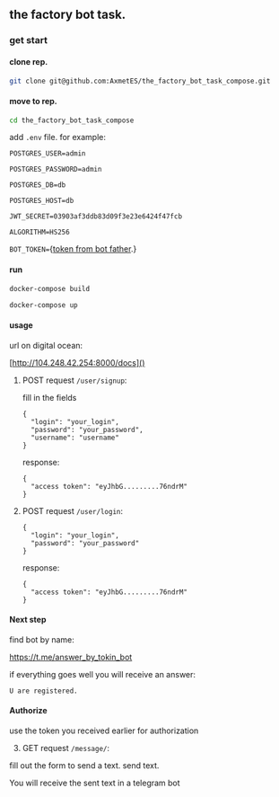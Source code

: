## the factory bot task.

### get start

#### clone rep.
```bash
git clone git@github.com:AxmetES/the_factory_bot_task_compose.git
```

#### move to rep.
```bash
cd the_factory_bot_task_compose
```

add ```.env``` file.
for example:

```POSTGRES_USER=admin```

```POSTGRES_PASSWORD=admin```

```POSTGRES_DB=db```

```POSTGRES_HOST=db```

```JWT_SECRET=03903af3ddb83d09f3e23e6424f47fcb```

```ALGORITHM=HS256```

```BOT_TOKEN=```{[token from bot father](https://t.me/botfather).}


#### run
```bash
docker-compose build
```

```bash
docker-compose up
```

#### usage

url on digital ocean:

[http://104.248.42.254:8000/docs]()

1. POST request ```/user/signup```:

    fill in the fields
    ```
    {
      "login": "your_login",
      "password": "your_password",
      "username": "username"
    }
    ```
    response:
    ```
    {
      "access token": "eyJhbG.........76ndrM"
    }
    ```
2. POST request ```/user/login```:
    ```
    {
      "login": "your_login",
      "password": "your_password"
    }
    ```
    response:
    ```
    {
      "access token": "eyJhbG.........76ndrM"
    }
    ```
   
#### Next step

find bot by name:

https://t.me/answer_by_tokin_bot

if everything goes well you will receive an answer:

```
U are registered.
```

#### Authorize

use the token you received earlier for authorization

3. GET request ```/message/```:

fill out the form to send a text.
send text.

You will receive the sent text in a telegram bot